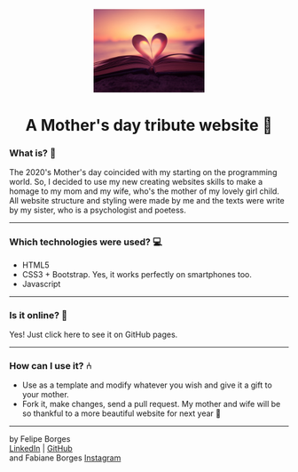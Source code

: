 <div align="center">
	<a href="web-site-link" target="_blank">
		<img src="/assets/introImg.jpg" alt="IntroImage" width="200"/>
	</a>
</div>

<div align="center">
	<h1>A Mother's day tribute website 💜</h1>
</div>

### What is? 🤔
The 2020's Mother's day coincided with my starting on the programming world. So, I decided to use my new creating websites skills to make a homage to my mom and my wife, who's the mother of my lovely girl child. All website structure and styling were made by me and the texts were write by my sister, who is a psychologist and poetess.
<hr>

### Which technologies were used? 💻
- HTML5
- CSS3 + Bootstrap. Yes, it works perfectly on smartphones too.
- Javascript
<hr>

### Is it online? 📡
Yes! Just click here to see it on GitHub pages.
<hr>

### How can I use it? ⑃
- Use as a template and modify whatever you wish and give it a gift to your mother.
- Fork it, make changes, send a pull request. My mother and wife will be so thankful to a more beautiful website for next year 🤣
<hr>

by Felipe Borges<br>
[LinkedIn](https://www.linkedin.com/in/felipejsborges) | [GitHub](https://github.com/felipejsborges)
<br>
and Fabiane Borges
[Instagram](https://www.instagram.com/afetoliteral/)
